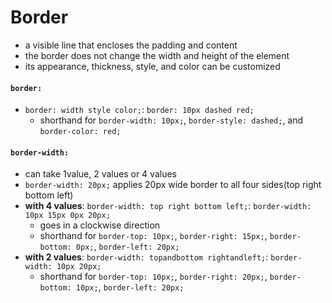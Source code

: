 # Border
- a visible line that encloses the padding and content
- the border does not change the width and height of the element
- its appearance, thickness, style, and color can be customized


#### `border:`
- `border: width style color;`: `border: 10px dashed red;`
    - shorthand for `border-width: 10px;`, `border-style: dashed;`, and `border-color: red;`
    
#### `border-width:`
- can take 1value, 2 values or 4 values
- `border-width: 20px;` applies 20px wide border to all four sides(top right bottom left)
- **with 4 values**: `border-width: top right bottom left;`: `border-width: 10px 15px 0px 20px;`
    - goes in a clockwise direction
    - shorthand for `border-top: 10px;`, `border-right: 15px;`, `border-bottom: 0px;`, `border-left: 20px;`
- **with 2 values**: `border-width: topandbottom rightandleft;`: `border-width: 10px 20px;`
    - shorthand for `border-top: 10px;`, `border-right: 20px;`, `border-bottom: 10px;`, `border-left: 20px;`